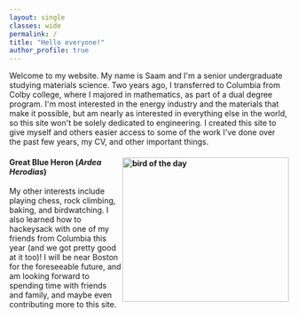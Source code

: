 ```yaml
---
layout: single
classes: wide
permalink: /
title: "Hello everyone!"
author_profile: true
---
```


Welcome to my website. My name is Saam and I'm a senior undergraduate studying materials science. Two years ago, I transferred to Columbia from Colby college, where I majored in mathematics, as part of a dual degree program. I'm most interested in the energy industry and the materials that make it possible, but am nearly as interested in everything else in the world, so this site won't be solely dedicated to engineering. I created this site to give myself and others easier access to some of the work I've done over the past few years, my CV, and other important things.

<h4><img src="https://www.greatbirdpics.com/wp-content/uploads/2023/04/MG_5428@0.5x-1.png" alt="bird of the day" width="300" height="260" style="float:right;">
Great Blue Heron (<i>Ardea Herodias</i>)</h4>
  

My other interests include playing chess, rock climbing, baking, and birdwatching. I also learned how to hackeysack with one of my friends from Columbia this year (and we got pretty good at it too)! I will be near Boston for the foreseeable future, and am looking forward to spending time with friends and family, and maybe even contributing more to this site.
